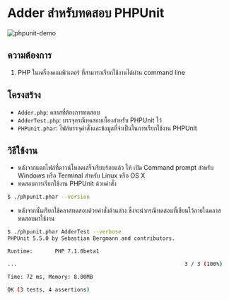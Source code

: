 # Adder สำหรับทดสอบ PHPUnit
![phpunit-demo](https://travis-ci.org/sitdh/phpunit-demo.svg?branch=master)

## ความต้องการ
1. PHP ในเครื่องคอมพิวเตอร์ ที่สามารถเรียกใช้งานได้ผ่าน command line  

## โครงสร้าง
- ``Adder.php``: คลาสที่ต้องการทดสอบ
- ``AdderTest.php``: บรรจุกรณีทดสอบเบื้องสำหรับ PHPUnit ไว้
- ``PHPUnit.phar``: ไฟล์บรรจุคำสั่งและข้อมูลที่จำเป็นในการเรียกใช้งาน PHPUnit

## วิธีใช้งาน
- หลังจากแตกไฟล์ที่ดาวน์โหลดเสร็จเรียบร้อยแล้ว ให้ เปิด Command prompt สำหรับ Windows หรือ Terminal สำหรับ Linux หรือ OS X  
- ทดสอบการเรียกใช้งาน PHPUnit ด้วยคำสั่ง
```bash
$ ./phpunit.phar --version
```
- หลังจากนั้นเรียกใช้คลาสทดสอบด้วยคำสั่งด้านล่าง ซึ่งจะนำกรณีทดสอบที่เขียนไว้ภายในคลาสทดสอบมาใช้งาน
```bash
$ ./phpunit.phar AdderTest --verbose
PHPUnit 5.5.0 by Sebastian Bergmann and contributors.

Runtime:       PHP 7.1.0beta1

...                                                     3 / 3 (100%)

Time: 72 ms, Memory: 8.00MB

OK (3 tests, 4 assertions)
```

